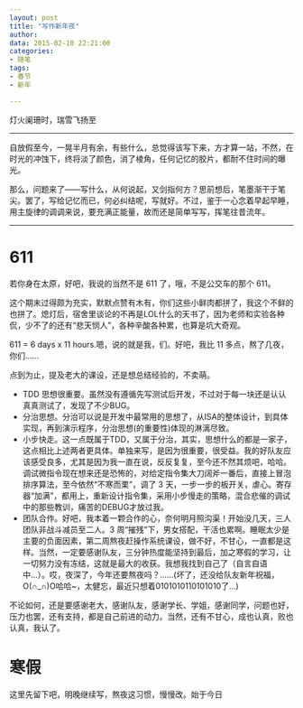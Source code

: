 ```yaml
---
layout: post
title: "写作新年夜"
author: 
data: 2015-02-10 22:21:00
categories:
- 随笔
tags:
- 春节
- 新年

---
```


灯火阑珊时，瑞雪飞扬至

-----------

自放假至今，一晃半月有余，有些什么，总觉得该写下来，方才算一站，不然，在时光的冲蚀下，终将淡了颜色，消了棱角，任何记忆的胶片，都耐不住时间的曝光。

那么，问题来了——写什么，从何说起，又剑指何方？思前想后，笔墨渐干于笔尖。罢了，写给记忆而已，何必纠结呢，写就好。不过，鉴于一心念着早起早睡，用主旋律的调调来说，要充满正能量，故而还是简单写写，挥笔往昔流年。

-----------

# 611

若你身在太原，好吧，我说的当然不是 611 了，哦，不是公交车的那个 611。

这个期末过得颇为充实，默默点赞有木有，你们这些小鲜肉都拼了，我这个不鲜的也拼了。熄灯后，宿舍里谈论的不再是LOL什么的天书了，因为老师和实验各种侃，少不了的还有“悲天悯人”，各种辛酸各种累，也算是坑大奇观。

611 = 6 days x 11 hours.嗯，说的就是我，们。好吧，我比 11 多点，熬了几夜，你们……

点到为止，提及老大的课设，还是想总结经验的，不卖萌。

- TDD 思想很重要。虽然没有遵循先写测试后开发，不过对于每一块还是认认真真测试了，发现了不少BUG。
- 分治思想。分治可以说是开发中最常用的思想了，从ISA的整体设计，到具体实现，再到演示程序，分治思想(的重要性)体现的淋漓尽致。
- 小步快走。这一点既属于TDD，又属于分治，其实，思想什么的都是一家子，这点相比上述两者更具体。单独来写，是因为很重要，很受益。我的好队友应该感受良多，尤其是因为我一直在说，反反复复，至今还不然其烦吧，哈哈。调试微指令现在想来还是恐怖的，对给定指令集大刀阔斧一番后，直接上冒泡排序算法，至今依然“不寒而栗”，调了 3 天，一步一步的板开关，虐心。寄存器“加满”，都用上，重新设计指令集，采用小步慢走的策略，混合悲催的调试中的那些教训，痛苦的DEBUG才放过我。
- 团队合作。好吧，我本着一颗合作的心，奈何明月照沟渠！开始没几天，三人团队非战斗减员至二人。3 周“摧残”下，男女搭配，干活也累啊。睡眠太少是主要的负面因素，第二周熬夜赶操作系统课设，做不好，不甘心，一直都是这样。当然，一定要感谢队友，三分钟热度能坚持到最后，加之寒假的学习，让一切努力没有冻结，这就是最大的收获。我想我找到自己了（自言自语中...）。哎，夜深了，今年还要熬夜吗？……(坏了，还没给队友新年祝福，O(∩_∩)O哈哈~，太健忘，最近只想着0101010110101010了...)

不论如何，还是要感谢老大，感谢队友，感谢学长、学姐，感谢同学，问题也好，压力也罢，还有支持，都是自己前进的动力。当然，还有不甘心，成也认真，败也认真，我认了。

# 寒假

这里先留下吧，明晚继续写，熬夜这习惯，慢慢改。始于今日
